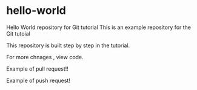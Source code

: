 # hello-world

Hello World repository for Git tutorial
This is an example repository for the Git tutoial

This repository is built step by step in the tutorial.

For more chnages , view code.

Example of pull request!!

Example of push request!
